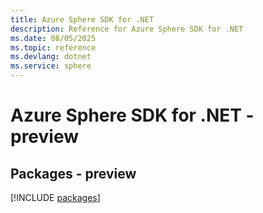 ```yaml
---
title: Azure Sphere SDK for .NET
description: Reference for Azure Sphere SDK for .NET
ms.date: 08/05/2025
ms.topic: reference
ms.devlang: dotnet
ms.service: sphere
---
```

# Azure Sphere SDK for .NET - preview
## Packages - preview
[!INCLUDE [packages](sphere-index.md)]